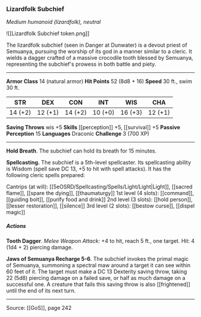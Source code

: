 ### Lizardfolk Subchief
_Medium humanoid (lizardfolk), neutral_

![[Lizardfolk Subchief token.png]]

The lizardfolk subchief (seen in Danger at Dunwater) is a devout priest of Semuanya, pursuing the worship of its god in a manner similar to a cleric. It wields a dagger crafted of a massive crocodile tooth blessed by Semuanya, representing the subchief's prowess in both battle and piety.






---

**Armor Class** 14 (natural armor)
**Hit Points** 52 (8d8 + 16)
**Speed** 30 ft., swim 30 ft.

| STR     | DEX     | CON     | INT     | WIS     | CHA     |
|---------|---------|---------|---------|---------|---------|
| 14 (+2) | 12 (+1) | 14 (+2) | 10 (+0) | 16 (+3) | 12 (+1) |

**Saving Throws** wis +5
**Skills** [[perception]] +5, [[survival]] +5
**Passive Perception** 15
**Languages** Draconic
**Challenge** 3 (700 XP)

---

**Hold Breath**. The subchief can hold its breath for 15 minutes.

**Spellcasting.** The subchief is a 5th-level spellcaster. Its spellcasting ability is Wisdom (spell save DC 13, +5 to hit with spell attacks). It has the following cleric spells prepared:

Cantrips (at will): [[5eOSRD/Spellcasting/Spells/Light/Light|Light]], [[sacred flame]], [[spare the dying]], [[thaumaturgy]]
1st level (4 slots): [[command]], [[guiding bolt]], [[purify food and drink]]
2nd level (3 slots): [[hold person]], [[lesser restoration]], [[silence]]
3rd level (2 slots): [[bestow curse]], [[dispel magic]]

##### Actions
**Tooth Dagger**. _Melee Weapon Attack:_ +4 to hit, reach 5 ft., one target. Hit: 4 (1d4 + 2) piercing damage.

**Jaws of Semuanya Recharge 5-6**. The subchief invokes the primal magic of Semuanya, summoning a spectral maw around a target it can see within 60 feet of it. The target must make a DC 13 Dexterity saving throw, taking 22 (5d8) piercing damage on a failed save, or half as much damage on a successful one. A creature that fails this saving throw is also [[frightened]] until the end of its next turn.


---

Source: [[GoS]], page 242